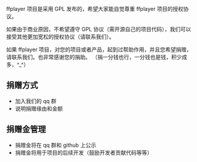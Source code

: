 ffplayer 项目是采用 GPL 发布的，希望大家能自觉尊重 ffplayer 项目的授权协议。

如果由于商业原因，不希望遵守 GPL 协议（需开源自己的项目代码），我们可以接受其他更加宽松的授权协议（请联系我们）。

如果 ffplayer 项目，对您的项目或者产品，起到过帮助作用，并且您希望捐赠，请联系我们。也非常感谢您的捐助。
（捐一分钱也行，一分钱也是钱，积少成多，^_^）

## 捐赠方式
* 加入我们的 qq 群
* 说明捐赠缘由和金额

## 捐赠金管理
* 捐赠金将在 qq 群和 github 上公示
* 捐赠金将用于项目的后续开发（鼓励开发者贡献代码等等）

